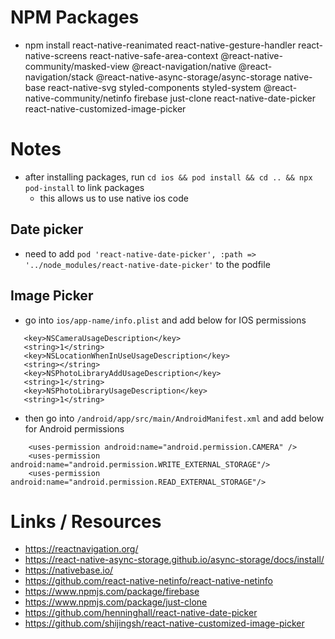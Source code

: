# NPM Packages
-  npm install react-native-reanimated react-native-gesture-handler react-native-screens react-native-safe-area-context @react-native-community/masked-view @react-navigation/native @react-navigation/stack @react-native-async-storage/async-storage native-base react-native-svg styled-components styled-system @react-native-community/netinfo firebase just-clone react-native-date-picker react-native-customized-image-picker

# Notes
- after installing packages, run `cd ios && pod install && cd .. && npx pod-install` to link packages 
    - this allows us to use native ios code
## Date picker
 - need to add `pod 'react-native-date-picker', :path => '../node_modules/react-native-date-picker'` to the podfile
 ## Image Picker
 - go into `ios/app-name/info.plist` and add below for IOS permissions
 ```
	<key>NSCameraUsageDescription</key>
	<string>1</string>
	<key>NSLocationWhenInUseUsageDescription</key>
	<string></string>
	<key>NSPhotoLibraryAddUsageDescription</key>
	<string>1</string>
	<key>NSPhotoLibraryUsageDescription</key>
	<string>1</string>
```
- then go into `/android/app/src/main/AndroidManifest.xml` and add below for Android permissions
```
    <uses-permission android:name="android.permission.CAMERA" />
    <uses-permission android:name="android.permission.WRITE_EXTERNAL_STORAGE"/>
    <uses-permission android:name="android.permission.READ_EXTERNAL_STORAGE"/>
```


# Links / Resources
- https://reactnavigation.org/
- https://react-native-async-storage.github.io/async-storage/docs/install/
- https://nativebase.io/
- https://github.com/react-native-netinfo/react-native-netinfo
- https://www.npmjs.com/package/firebase
- https://www.npmjs.com/package/just-clone
- https://github.com/henninghall/react-native-date-picker
- https://github.com/shijingsh/react-native-customized-image-picker

